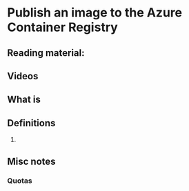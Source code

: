 # Publish an image to the Azure Container Registry

## Reading material:

## Videos

## What is 

## Definitions
1. 

## Misc notes

### 

### Quotas

